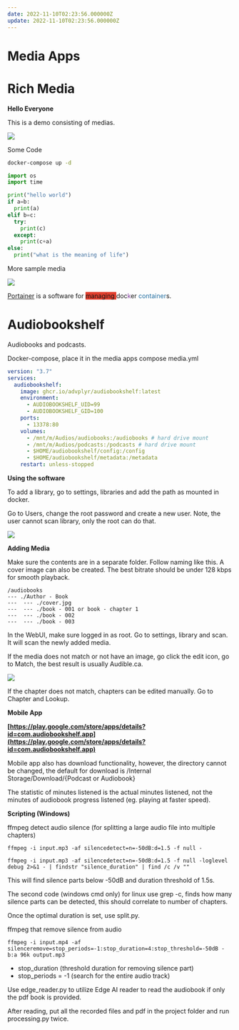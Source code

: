 ```yaml
---
date: 2022-11-10T02:23:56.000000Z
update: 2022-11-10T02:23:56.000000Z
---
```

# Media Apps



# Rich Media

**Hello Everyone**

This is a demo consisting of medias.

![](assets/gallery/2022-12/KxXimage.png)

Some Code

```bash
docker-compose up -d
```

```python
import os
import time

print("hello world")
if a=b:
  print(a)
elif b=c:
  try:
    print(c)
  except:
    print(c+a)
else:
  print("what is the meaning of life")
```

More sample media

![](assets/gallery/2022-12/image.png)

[Portainer](https://portainer.io) is a software for <span style="background-color: rgb(224, 62, 45);">managing </span>doc<span style="color: rgb(132, 63, 161);">k</span>er<span style="color: rgb(35, 111, 161);"> container</span>s.

# Audiobookshelf
Audiobooks and podcasts.

Docker-compose, place it in the media apps compose media.yml

```yaml
version: "3.7"
services:
  audiobookshelf:
    image: ghcr.io/advplyr/audiobookshelf:latest
    environment:
      - AUDIOBOOKSHELF_UID=99
      - AUDIOBOOKSHELF_GID=100
    ports:
      - 13378:80
    volumes:
      - /mnt/m/Audios/audiobooks:/audiobooks # hard drive mount
      - /mnt/m/Audios/podcasts:/podcasts # hard drive mount
      - $HOME/audiobookshelf/config:/config
      - $HOME/audiobookshelf/metadata:/metadata
    restart: unless-stopped
```

**Using the software**

To add a library, go to settings, libraries and add the path as mounted in docker.

Go to Users, change the root password and create a new user. Note, the user cannot scan library, only the root can do that.

![](assets/gallery/2023-02/FI4image.png)

**Adding Media**

Make sure the contents are in a separate folder. Follow naming like this. A cover image can also be created. The best bitrate should be under 128 kbps for smooth playback.

```
/audiobooks
--- ./Author - Book
---  --- ./cover.jpg
---  --- ./book - 001 or book - chapter 1
---  --- ./book - 002
---  --- ./book - 003
```

In the WebUI, make sure logged in as root. Go to settings, library and scan. It will scan the newly added media.

If the media does not match or not have an image, go click the edit icon, go to Match, the best result is usually Audible.ca.

![](assets/gallery/2023-02/wyrimage.png)

If the chapter does not match, chapters can be edited manually. Go to Chapter and Lookup.

**Mobile App**

**[https://play.google.com/store/apps/details?id=com.audiobookshelf.app](https://play.google.com/store/apps/details?id=com.audiobookshelf.app)**

Mobile app also has download functionality, however, the directory cannot be changed, the default for download is /Internal Storage/Download/{Podcast or Audiobook}

The statistic of minutes listened is the actual minutes listened, not the minutes of audiobook progress listened (eg. playing at faster speed).

**Scripting (Windows)**

ffmpeg detect audio silence (for splitting a large audio file into multiple chapters)

```shell
ffmpeg -i input.mp3 -af silencedetect=n=-50dB:d=1.5 -f null -
```

```shell
ffmpeg -i input.mp3 -af silencedetect=n=-50dB:d=1.5 -f null -loglevel debug 2>&1 - | findstr "silence_duration" | find /c /v ""
```

This will find silence parts below -50dB and duration threshold of 1.5s.

The second code (windows cmd only) for linux use grep -c, finds how many silence parts can be detected, this should correlate to number of chapters.

Once the optimal duration is set, use split.py.

ffmpeg that remove silence from audio

```shell
ffmpeg -i input.mp4 -af silenceremove=stop_periods=-1:stop_duration=4:stop_threshold=-50dB -b:a 96k output.mp3
```

- stop\_duration (threshold duration for removing silence part)
- stop\_periods = -1 (search for the entire audio track)

Use edge\_reader.py to utilize Edge AI reader to read the audiobook if only the pdf book is provided.
After reading, put all the recorded files and pdf in the project folder and run processing.py twice.
